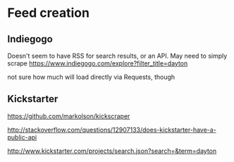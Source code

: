 # Feed creation

## Indiegogo

Doesn't seem to have RSS for search results, or an API.
May need to simply scrape
https://www.indiegogo.com/explore?filter_title=dayton

not sure how much will load directly via Requests, though

## Kickstarter

https://github.com/markolson/kickscraper

http://stackoverflow.com/questions/12907133/does-kickstarter-have-a-public-api

http://www.kickstarter.com/projects/search.json?search=&term=dayton


